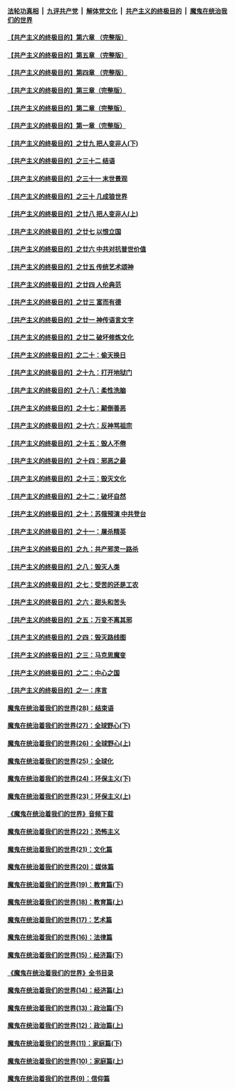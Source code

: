 ####  [法轮功真相](../../../../basic/blob/master/README.md?t=05091401) &nbsp;|&nbsp; [九评共产党](../../../../9ping.md/blob/master/README.md?t=05091401) &nbsp;|&nbsp; [解体党文化](../../../../jtdwh.md/blob/master/README.md?t=05091401)  &nbsp;|&nbsp; [共产主义的终极目的](../../../../gczydzjmd.md/blob/master/README.md?t=05091401) &nbsp;|&nbsp; [魔鬼在统治我们的世界](../../../../mgztzwmdsj.md/blob/master/README.md?t=05091401) 

#### [【共产主义的终极目的】第六章 （完整版）](../pages/nsc422/n11428913.md?t=05091401) 

#### [【共产主义的终极目的】第五章 （完整版）](../pages/nsc422/n11428912.md?t=05091401) 

#### [【共产主义的终极目的】第四章 （完整版）](../pages/nsc422/n11428907.md?t=05091401) 

#### [【共产主义的终极目的】第三章（完整版）](../pages/nsc422/n11428848.md?t=05091401) 

#### [【共产主义的终极目的】第二章（完整版）](../pages/nsc422/n11428831.md?t=05091401) 

#### [【共产主义的终极目的】第一章（完整版）](../pages/nsc422/n11417651.md?t=05091401) 

#### [【共产主义的终极目的】之廿九 把人变非人(下)](../pages/nsc422/n11344140.md?t=05091401) 

#### [【共产主义的终极目的】之三十二 结语](../pages/nsc422/n11360535.md?t=05091401) 

#### [【共产主义的终极目的】之三十一 末世景观](../pages/nsc422/n11351129.md?t=05091401) 

#### [【共产主义的终极目的】之三十 几成狼世界](../pages/nsc422/n11348280.md?t=05091401) 

#### [【共产主义的终极目的】之廿八 把人变非人(上)](../pages/nsc422/n11340492.md?t=05091401) 

#### [【共产主义的终极目的】之廿七 以恨立国](../pages/nsc422/n11336944.md?t=05091401) 

#### [【共产主义的终极目的】之廿六 中共对抗普世价值](../pages/nsc422/n11324785.md?t=05091401) 

#### [【共产主义的终极目的】之廿五 传统艺术颂神](../pages/nsc422/n11296396.md?t=05091401) 

#### [【共产主义的终极目的】之廿四 人伦典范](../pages/nsc422/n11296397.md?t=05091401) 

#### [【共产主义的终极目的】之廿三 富而有德](../pages/nsc422/n11283598.md?t=05091401) 

#### [【共产主义的终极目的】之廿一 神传语言文字](../pages/nsc422/n11263265.md?t=05091401) 

#### [【共产主义的终极目的】之廿二 破坏修炼文化](../pages/nsc422/n11245728.md?t=05091401) 

#### [【共产主义的终极目的】之二十：偷天换日](../pages/nsc422/n11238846.md?t=05091401) 

#### [【共产主义的终极目的】之十九：打开地狱门](../pages/nsc422/n11206376.md?t=05091401) 

#### [【共产主义的终极目的】之十八：柔性洗脑](../pages/nsc422/n11199994.md?t=05091401) 

#### [【共产主义的终极目的】之十七：颠倒善恶](../pages/nsc422/n11179782.md?t=05091401) 

#### [【共产主义的终极目的】之十六：反神骂祖宗](../pages/nsc422/n11166798.md?t=05091401) 

#### [【共产主义的终极目的】之十五：毁人不倦](../pages/nsc422/n11166792.md?t=05091401) 

#### [【共产主义的终极目的】之十四：邪恶之最](../pages/nsc422/n11150249.md?t=05091401) 

#### [【共产主义的终极目的】之十三：毁灭文化](../pages/nsc422/n11135227.md?t=05091401) 

#### [【共产主义的终极目的】之十二：破坏自然](../pages/nsc422/n11135214.md?t=05091401) 

#### [【共产主义的终极目的】之十：苏俄预演 中共登台](../pages/nsc422/n11118424.md?t=05091401) 

#### [【共产主义的终极目的】之十一：屠杀精英](../pages/nsc422/n11118442.md?t=05091401) 

#### [【共产主义的终极目的】之九：共产邪灵一路杀](../pages/nsc422/n11114139.md?t=05091401) 

#### [【共产主义的终极目的】之八：毁灭人类](../pages/nsc422/n11108503.md?t=05091401) 

#### [【共产主义的终极目的】之七：受苦的还是工农](../pages/nsc422/n11101809.md?t=05091401) 

#### [【共产主义的终极目的】之六：甜头和苦头](../pages/nsc422/n11096971.md?t=05091401) 

#### [【共产主义的终极目的】之五：万变不离其邪](../pages/nsc422/n11091285.md?t=05091401) 

#### [【共产主义的终极目的】之四：毁灭路线图](../pages/nsc422/n11086284.md?t=05091401) 

#### [【共产主义的终极目的】之三：马克思魔变](../pages/nsc422/n11061941.md?t=05091401) 

#### [【共产主义的终极目的】之二：中心之国](../pages/nsc422/n11047728.md?t=05091401) 

#### [【共产主义的终极目的】之一：序言](../pages/nsc422/n11086077.md?t=05091401) 

#### [魔鬼在统治着我们的世界(28)：结束语](../pages/nsc422/n10936246.md?t=05091401) 

#### [魔鬼在统治着我们的世界(27)：全球野心(下)](../pages/nsc422/n10928319.md?t=05091401) 

#### [魔鬼在统治着我们的世界(26)：全球野心(上)](../pages/nsc422/n10900318.md?t=05091401) 

#### [魔鬼在统治着我们的世界(25)：全球化](../pages/nsc422/n10788205.md?t=05091401) 

#### [魔鬼在统治着我们的世界(24)：环保主义(下)](../pages/nsc422/n10695307.md?t=05091401) 

#### [魔鬼在统治着我们的世界(23)：环保主义(上)](../pages/nsc422/n10688613.md?t=05091401) 

#### [《魔鬼在统治着我们的世界》音频下载](../pages/nsc422/n10635553.md?t=05091401) 

#### [魔鬼在统治着我们的世界(22)：恐怖主义](../pages/nsc422/n10614727.md?t=05091401) 

#### [魔鬼在统治着我们的世界(21)：文化篇](../pages/nsc422/n10597706.md?t=05091401) 

#### [魔鬼在统治着我们的世界(20)：媒体篇](../pages/nsc422/n10586579.md?t=05091401) 

#### [魔鬼在统治着我们的世界(19)：教育篇(下)](../pages/nsc422/n10564808.md?t=05091401) 

#### [魔鬼在统治着我们的世界(18)：教育篇(上)](../pages/nsc422/n10526970.md?t=05091401) 

#### [魔鬼在统治着我们的世界(17)：艺术篇](../pages/nsc422/n10499093.md?t=05091401) 

#### [魔鬼在统治着我们的世界(16)：法律篇](../pages/nsc422/n10485969.md?t=05091401) 

#### [魔鬼在统治着我们的世界(15)：经济篇(下)](../pages/nsc422/n10469975.md?t=05091401) 

#### [《魔鬼在统治着我们的世界》全书目录](../pages/nsc422/n10464261.md?t=05091401) 

#### [魔鬼在统治着我们的世界(14)：经济篇(上)](../pages/nsc422/n10457370.md?t=05091401) 

#### [魔鬼在统治着我们的世界(13)：政治篇(下)](../pages/nsc422/n10448270.md?t=05091401) 

#### [魔鬼在统治着我们的世界(12)：政治篇(上)](../pages/nsc422/n10444576.md?t=05091401) 

#### [魔鬼在统治着我们的世界(11)：家庭篇(下)](../pages/nsc422/n10440961.md?t=05091401) 

#### [魔鬼在统治着我们的世界(10)：家庭篇(上)](../pages/nsc422/n10435448.md?t=05091401) 

#### [魔鬼在统治着我们的世界(9)：信仰篇](../pages/nsc422/n10432159.md?t=05091401) 

